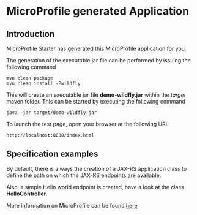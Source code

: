 # MicroProfile generated Application

## Introduction

MicroProfile Starter has generated this MicroProfile application for you.

The generation of the executable jar file can be performed by issuing the following command

    mvn clean package     
    mvn clean install -Pwildfly 

This will create an executable jar file **demo-wildfly.jar** within the _target_ maven folder. This can be started by executing the following command

    java -jar target/demo-wildfly.jar



To launch the test page, open your browser at the following URL

    http://localhost:8080/index.html  



## Specification examples

By default, there is always the creation of a JAX-RS application class to define the path on which the JAX-RS endpoints are available.

Also, a simple Hello world endpoint is created, have a look at the class **HelloController**.

More information on MicroProfile can be found [here](https://microprofile.io/)


















